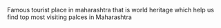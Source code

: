 Famous tourist place in maharashtra  that is world heritage which help us find top most visiting palces in Maharashtra 
